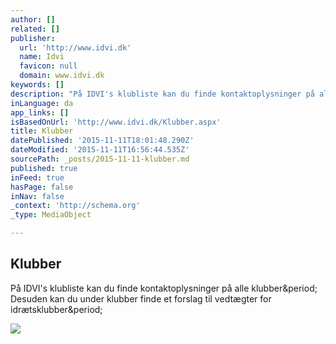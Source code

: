 ```yaml
---
author: []
related: []
publisher:
  url: 'http://www.idvi.dk'
  name: Idvi
  favicon: null
  domain: www.idvi.dk
keywords: []
description: "På IDVI's klubliste kan du finde kontaktoplysninger på alle klubber. Desuden kan du under klubber finde et forslag til vedtægter for idrætsklubber."
inLanguage: da
app_links: []
isBasedOnUrl: 'http://www.idvi.dk/Klubber.aspx'
title: Klubber
datePublished: '2015-11-11T18:01:48.290Z'
dateModified: '2015-11-11T16:56:44.535Z'
sourcePath: _posts/2015-11-11-klubber.md
published: true
inFeed: true
hasPage: false
inNav: false
_context: 'http://schema.org'
_type: MediaObject

---
```

<article style=""><h1>Klubber</h1><p>På IDVI's klubliste kan du finde kontaktoplysninger på alle klubber&amp;period; Desuden kan du under klubber finde et forslag til vedtægter for idrætsklubber&amp;period;</p><img src="http://www.idvi.dk/Files/Billeder/IDVI2011/Topbilleder/skilte.JPG" /></article>